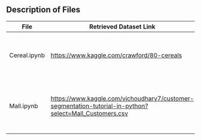 ## Description of Files

File | Retrieved Dataset Link | Description|
-----| ---------------------- | -----------|
Cereal.ipynb | https://www.kaggle.com/crawford/80-cereals | Utilized Linear Regression to  Predict Rating based on features.|
Mall.ipynb | https://www.kaggle.com/vjchoudhary7/customer-segmentation-tutorial-in-python?select=Mall_Customers.csv | Data cleaning and simple summary statistics with visualizations|